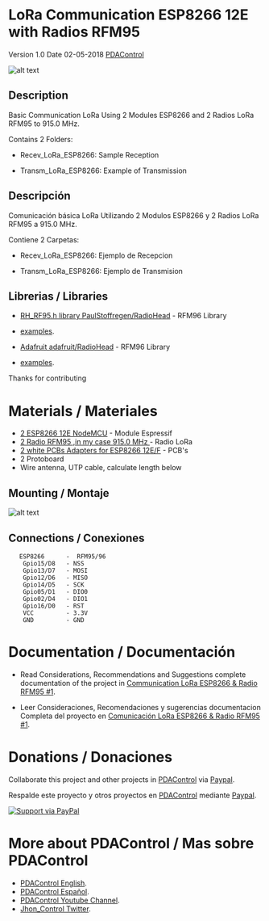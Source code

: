 # LoRa Communication ESP8266 12E with Radios RFM95

Version 1.0   Date 02-05-2018   [PDAControl](http://pdacontrolen.com)

![alt text](http://pdacontroles.com/wp-content/uploads/2018/05/ESP8266_RFM95_1-.png "ESP-LoRa")

## Description

Basic Communication LoRa Using 2 Modules ESP8266 and 2 Radios LoRa RFM95 to 915.0 MHz.

Contains 2 Folders:

* Recev_LoRa_ESP8266: Sample Reception

* Transm_LoRa_ESP8266: Example of Transmission



## Descripción
Comunicación básica LoRa Utilizando 2 Modulos ESP8266 y 2 Radios LoRa RFM95 a 915.0 MHz.

Contiene 2 Carpetas:

* Recev_LoRa_ESP8266:  Ejemplo de Recepcion

* Transm_LoRa_ESP8266: Ejemplo de Transmision



## Librerias / Libraries

  
 * [RH_RF95.h library  PaulStoffregen/RadioHead]( https://github.com/PaulStoffregen/RadioHead) - RFM96 Library  
 
 * [examples](https://github.com/PaulStoffregen/RadioHead/tree/master/examples).
  
 
 * [Adafruit adafruit/RadioHead](https://github.com/adafruit/RadioHead) - RFM96 Library 
 
 * [examples](https://github.com/adafruit/RadioHead/tree/master/examples).  

Thanks for contributing 



# Materials / Materiales


* [2 ESP8266 12E NodeMCU](http://s.click.aliexpress.com/e/b6QNZfy) - Module Espressif
* [2 Radio RFM95 ,in my case 915.0 MHz ](http://s.click.aliexpress.com/e/Be2rrvB) - Radio LoRa
* [2 white PCBs Adapters for ESP8266 12E/F](http://s.click.aliexpress.com/e/mAIA6mA) - PCB's
* 2 Protoboard
* Wire antenna, UTP cable, calculate length below



## Mounting / Montaje
![alt text](http://pdacontroles.com/wp-content/uploads/2018/03/LoRA_esp8266_PDAControl_2.jpg "mounting")

## Connections / Conexiones

```
   ESP8266      -  RFM95/96
	Gpio15/D8   - NSS
	Gpio13/D7   - MOSI
	Gpio12/D6   - MISO
	Gpio14/D5   - SCK
	Gpio05/D1   - DIO0
	Gpio02/D4   - DIO1
	Gpio16/D0   - RST
	VCC         - 3.3V
	GND         - GND
```
        


# Documentation / Documentación 
* Read Considerations, Recommendations and Suggestions complete documentation of the project in [Communication LoRa ESP8266 & Radio RFM95 #1](http://pdacontrolen.com/comunication-lora-esp8266-radio-rfm95-1/). 

* Leer Consideraciones, Recomendaciones y sugerencias documentacion Completa del proyecto en  [Comunicación LoRa ESP8266 & Radio RFM95 #1](http://pdacontroles.com/comunicacion-lora-esp8266-radio-rfm96-1/). 

# Donations / Donaciones 
Collaborate this project and other projects in [PDAControl](http://pdacontrolen.com)  via [Paypal](https://www.paypal.me/pdacontrol). 

Respalde este proyecto y otros proyectos en [PDAControl](http://pdacontrolen.com)  mediante [Paypal](https://www.paypal.me/pdacontrol).

[![Support via PayPal](https://cdn.rawgit.com/twolfson/paypal-github-button/1.0.0/dist/button.svg)](https://www.paypal.me/pdacontrol)

# More about PDAControl / Mas sobre PDAControl
* [PDAControl English](http://pdacontrolen.com). 
* [PDAControl Español](http://pdacontroles.com). 
* [PDAControl Youtube Channel](https://www.youtube.com/channel/UCv1D6zrC0ZL0PSgM6tdEpPg/videos). 
* [Jhon_Control Twitter](https://twitter.com/Jhon_Control). 

